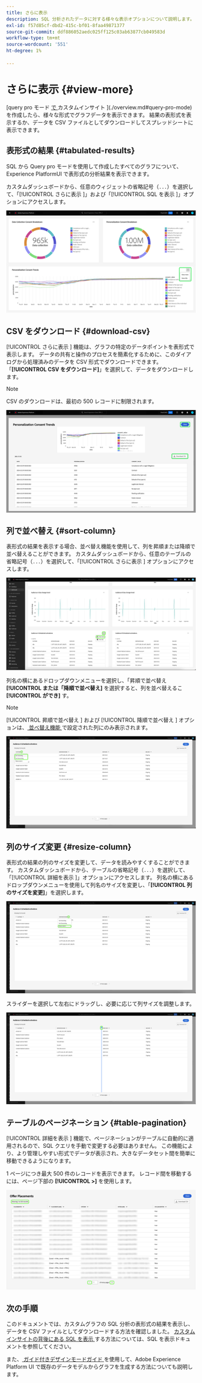 ```yaml
---
title: さらに表示
description: SQL 分析されたデータに対する様々な表示オプションについて説明します。 カスタムダッシュボードから、分析の表形式の結果を表示したり、処理されたデータを CSV 形式でダウンロードしたりできます。
exl-id: f57d85cf-dbd2-415c-bf01-8faa49871377
source-git-commit: ddf886052aedc025ff125c03ab63877cb049583d
workflow-type: tm+mt
source-wordcount: '551'
ht-degree: 1%

---
```


# さらに表示 {#view-more}

[query pro モード [ で ](./overview.md) カスタムインサイト ](./overview.md#query-pro-mode) を作成したら、様々な形式でグラフデータを表示できます。 結果の表形式を表示するか、データを CSV ファイルとしてダウンロードしてスプレッドシートに表示できます。

## 表形式の結果 {#tabulated-results}

SQL から Query pro モードを使用して作成したすべてのグラフについて、Experience PlatformUI で表形式の分析結果を表示できます。

カスタムダッシュボードから、任意のウィジェットの省略記号（`...`）を選択して、「[!UICONTROL  さらに表示 ]」および「[!UICONTROL SQL を表示 ]」オプションにアクセスします。

![ インサイトの省略記号ドロップダウンメニューと、「さらに表示」オプションおよび「SQL を表示」オプションがハイライト表示されたカスタムダッシュボード。](../images/sql-insights-query-pro-mode/ellipses-dropdown.png)

## CSV をダウンロード {#download-csv}

[!UICONTROL  さらに表示 ] 機能は、グラフの特定のデータポイントを表形式で表示します。 データの共有と操作のプロセスを簡素化するために、このダイアログから処理済みのデータを CSV 形式でダウンロードできます。 「**[!UICONTROL CSV をダウンロード]**」を選択して、データをダウンロードします。

>[!NOTE]
>
>CSV のダウンロードは、最初の 500 レコードに制限されます。

![ インサイトのプレビューと、インサイトを生成した SQL の結果を表形式で表示するダイアログ。](../images/sql-insights-query-pro-mode/view-more-download-csv.png)

## 列で並べ替え {#sort-column}

表形式の結果を表示する場合、並べ替え機能を使用して、列を昇順または降順で並べ替えることができます。 カスタムダッシュボードから、任意のテーブルの省略記号（`...`）を選択して、「[!UICONTROL  さらに表示 ] オプションにアクセスします。

![ テーブルの省略記号ドロップダウンメニューと「さらに表示」オプションがハイライト表示されたカスタムダッシュボード。](../images/sql-insights-query-pro-mode/advanced-ellipses-dropdown.png)

列名の横にあるドロップダウンメニューを選択し、「昇順で並べ替え **[!UICONTROL または「降順で並べ替え]** を選択すると、列を並べ替えるこ **[!UICONTROL ができ]** す。

>[!NOTE]
>
>[!UICONTROL  昇順で並べ替え ] および [!UICONTROL  降順で並べ替え ] オプションは、[ 並べ替え機能 ](./overview.md#advanced-attributes) で設定された列にのみ表示されます。

![ 「昇順で並べ替え」オプションと「降順で並べ替え」オプションがハイライト表示されたテーブル列のドロップダウン。](../images/sql-insights-query-pro-mode/advanced-sort-dropdown.png)

## 列のサイズ変更 {#resize-column}

表形式の結果の列のサイズを変更して、データを読みやすくすることができます。 カスタムダッシュボードから、テーブルの省略記号（`...`）を選択して、「[!UICONTROL  詳細を表示 ]」オプションにアクセスします。 列名の横にあるドロップダウンメニューを使用して列名のサイズを変更し、「**[!UICONTROL 列のサイズを変更]**」を選択します。

![ 「列をサイズ変更」オプションがハイライト表示されたテーブル列ドロップダウン。](../images/sql-insights-query-pro-mode/advanced-resize-dropdown.png)

スライダーを選択して左右にドラッグし、必要に応じて列サイズを調整します。

![ 列のリサイズバーがハイライト表示されているテーブル。](../images/sql-insights-query-pro-mode/advanced-resize-column.png)

## テーブルのページネーション {#table-pagination}

[!UICONTROL  詳細を表示 ] 機能で、ページネーションがテーブルに自動的に適用されるので、SQL クエリを手動で変更する必要はありません。 この機能により、より管理しやすい形式でデータが表示され、大きなデータセット間を簡単に移動できるようになります。

1 ページにつき最大 500 件のレコードを表示できます。 レコード間を移動するには、ページ下部の **[!UICONTROL >]** を使用します。

![ 結果とページネーションがハイライト表示された表形式の結果。](../images/sql-insights-query-pro-mode/advanced-table-pagination.png)

## 次の手順

このドキュメントでは、カスタムグラフの SQL 分析の表形式の結果を表示し、データを CSV ファイルとしてダウンロードする方法を確認しました。 [ カスタムインサイトの背後にある SQL を表示 ](./view-sql.md) する方法については、SQL を表示ドキュメントを参照してください。

また、[ ガイド付きデザインモードガイド ](../standard-dashboards.md) を使用して、Adobe Experience Platform UI で既存のデータモデルからグラフを生成する方法についても説明します。
